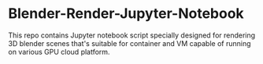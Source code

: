 # Blender-Render-Jupyter-Notebook
This repo contains Jupyter notebook script specially designed for rendering 3D blender scenes that's suitable for container and VM capable of running on various GPU cloud platform.
